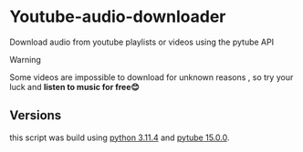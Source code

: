 # Youtube-audio-downloader
Download audio from youtube playlists or videos using the pytube API
> [!WARNING]
> Some videos are impossible to download for unknown reasons , so try your luck and **listen to music for free😊**
## Versions
this script was build using [python 3.11.4](https://www.python.org/downloads/) and [pytube 15.0.0](https://pytube.io/en/latest/).
